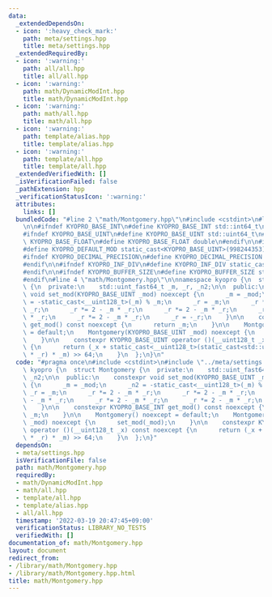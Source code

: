 ```yaml
---
data:
  _extendedDependsOn:
  - icon: ':heavy_check_mark:'
    path: meta/settings.hpp
    title: meta/settings.hpp
  _extendedRequiredBy:
  - icon: ':warning:'
    path: all/all.hpp
    title: all/all.hpp
  - icon: ':warning:'
    path: math/DynamicModInt.hpp
    title: math/DynamicModInt.hpp
  - icon: ':warning:'
    path: math/all.hpp
    title: math/all.hpp
  - icon: ':warning:'
    path: template/alias.hpp
    title: template/alias.hpp
  - icon: ':warning:'
    path: template/all.hpp
    title: template/all.hpp
  _extendedVerifiedWith: []
  _isVerificationFailed: false
  _pathExtension: hpp
  _verificationStatusIcon: ':warning:'
  attributes:
    links: []
  bundledCode: "#line 2 \"math/Montgomery.hpp\"\n#include <cstdint>\n#line 3 \"meta/settings.hpp\"\
    \n\n#ifndef KYOPRO_BASE_INT\n#define KYOPRO_BASE_INT std::int64_t\n#endif\n\n\
    #ifndef KYOPRO_BASE_UINT\n#define KYOPRO_BASE_UINT std::uint64_t\n#endif\n\n#ifndef\
    \ KYOPRO_BASE_FLOAT\n#define KYOPRO_BASE_FLOAT double\n#endif\n\n#ifndef KYOPRO_DEFAULT_MOD\n\
    #define KYOPRO_DEFAULT_MOD static_cast<KYOPRO_BASE_UINT>(998244353)\n#endif\n\n\
    #ifndef KYOPRO_DECIMAL_PRECISION\n#define KYOPRO_DECIMAL_PRECISION static_cast<KYOPRO_BASE_UINT>(12)\n\
    #endif\n\n#ifndef KYOPRO_INF_DIV\n#define KYOPRO_INF_DIV static_cast<KYOPRO_BASE_UINT>(3)\n\
    #endif\n\n#ifndef KYOPRO_BUFFER_SIZE\n#define KYOPRO_BUFFER_SIZE static_cast<KYOPRO_BASE_UINT>(2048)\n\
    #endif\n#line 4 \"math/Montgomery.hpp\"\n\nnamespace kyopro {\n  struct Montgomery\
    \ {\n  private:\n    std::uint_fast64_t _m, _r, _n2;\n\n  public:\n    constexpr\
    \ void set_mod(KYOPRO_BASE_UINT _mod) noexcept {\n      _m = _mod;\n      _n2\
    \ = -static_cast<__uint128_t>(_m) % _m;\n      _r = _m;\n      _r *= 2 - _m *\
    \ _r;\n      _r *= 2 - _m * _r;\n      _r *= 2 - _m * _r;\n      _r *= 2 - _m\
    \ * _r;\n      _r *= 2 - _m * _r;\n      _r = -_r;\n    }\n\n    constexpr KYOPRO_BASE_INT\
    \ get_mod() const noexcept {\n      return _m;\n    }\n\n    Montgomery() noexcept\
    \ = default;\n    Montgomery(KYOPRO_BASE_UINT _mod) noexcept {\n      set_mod(_mod);\n\
    \    }\n\n    constexpr KYOPRO_BASE_UINT operator ()(__uint128_t _x) const noexcept\
    \ {\n      return (_x + static_cast<__uint128_t>(static_cast<std::uint_fast64_t>(_x)\
    \ * _r) * _m) >> 64;\n    }\n  };\n}\n"
  code: "#pragma once\n#include <cstdint>\n#include \"../meta/settings.hpp\"\n\nnamespace\
    \ kyopro {\n  struct Montgomery {\n  private:\n    std::uint_fast64_t _m, _r,\
    \ _n2;\n\n  public:\n    constexpr void set_mod(KYOPRO_BASE_UINT _mod) noexcept\
    \ {\n      _m = _mod;\n      _n2 = -static_cast<__uint128_t>(_m) % _m;\n     \
    \ _r = _m;\n      _r *= 2 - _m * _r;\n      _r *= 2 - _m * _r;\n      _r *= 2\
    \ - _m * _r;\n      _r *= 2 - _m * _r;\n      _r *= 2 - _m * _r;\n      _r = -_r;\n\
    \    }\n\n    constexpr KYOPRO_BASE_INT get_mod() const noexcept {\n      return\
    \ _m;\n    }\n\n    Montgomery() noexcept = default;\n    Montgomery(KYOPRO_BASE_UINT\
    \ _mod) noexcept {\n      set_mod(_mod);\n    }\n\n    constexpr KYOPRO_BASE_UINT\
    \ operator ()(__uint128_t _x) const noexcept {\n      return (_x + static_cast<__uint128_t>(static_cast<std::uint_fast64_t>(_x)\
    \ * _r) * _m) >> 64;\n    }\n  };\n}"
  dependsOn:
  - meta/settings.hpp
  isVerificationFile: false
  path: math/Montgomery.hpp
  requiredBy:
  - math/DynamicModInt.hpp
  - math/all.hpp
  - template/all.hpp
  - template/alias.hpp
  - all/all.hpp
  timestamp: '2022-03-19 20:47:45+09:00'
  verificationStatus: LIBRARY_NO_TESTS
  verifiedWith: []
documentation_of: math/Montgomery.hpp
layout: document
redirect_from:
- /library/math/Montgomery.hpp
- /library/math/Montgomery.hpp.html
title: math/Montgomery.hpp
---
```

